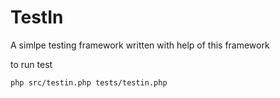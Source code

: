 TestIn
======

A simlpe testing framework written with help of this framework

to run test

```
php src/testin.php tests/testin.php
```

